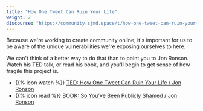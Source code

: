 ```yaml
---
title: "How One Tweet Can Ruin Your Life"
weight: 2
discourse: "https://community.sjmd.space/t/how-one-tweet-can-ruin-your-life/30/2"
---
```


Because we're working to create community online, it's important for us to be aware of the unique vulnerabilities we're exposing ourselves to here.

We can't think of a better way to do that than to point you to Jon Ronson. Watch his TED talk, or read his book, and you'll begin to get sense of how fragile this project is.

- {{% icon watch %}} [TED: How One Tweet Can Ruin Your Life / Jon Ronson](https://www.youtube.com/watch?v=wAIP6fI0NAI)
- {{% icon read %}} [BOOK: So You’ve Been Publicly Shamed / Jon Ronson](https://www.worldcat.org/title/so-youve-been-publicly-shamed/oclc/941726442&referer=brief_results)
